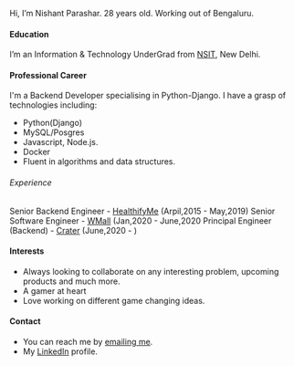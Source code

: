 Hi, I’m Nishant Parashar. 28 years old. Working out of Bengaluru.

#### Education

I’m an Information & Technology UnderGrad from [NSIT](https://en.wikipedia.org/wiki/Netaji_Subhas_University_of_Technology), New Delhi.

#### Professional Career

I'm a Backend Developer specialising in Python-Django. I have a grasp of technologies including:

- Python(Django)
- MySQL/Posgres
- Javascript, Node.js.
- Docker
- Fluent in algorithms and data structures.

###### Experience

Senior Backend Engineer - [HealthifyMe](https://www.linkedin.com/company/healthifyme/) (Arpil,2015 - May,2019)
Senior Software Engineer - [WMall](https://www.linkedin.com/company/blitzscale/) (Jan,2020 - June,2020
Principal Engineer (Backend) - [Crater](https://www.linkedin.com/company/craterclub/) (June,2020 - )

#### Interests

- Always looking to collaborate on any interesting problem, upcoming products and much more.
- A gamer at heart
- Love working on different game changing ideas.

#### Contact
- You can reach me by [emailing me](nishantkparashar@gmail.com).
- My [LinkedIn](https://www.linkedin.com/in/nishant-k-parashar/) profile.

<!---
sujanian07/sujanian07 is a ✨ special ✨ repository because its `README.md` (this file) appears on your GitHub profile.
You can click the Preview link to take a look at your changes.
--->
